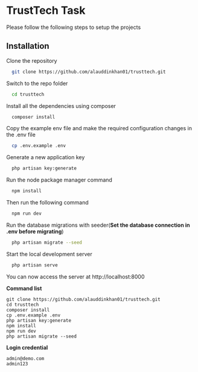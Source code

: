 
# TrustTech Task

Please follow the following steps to setup the projects


## Installation

Clone the repository

```bash
  git clone https://github.com/alauddinkhan01/trusttech.git
```
Switch to the repo folder

```bash
  cd trusttech
```
Install all the dependencies using composer

```bash
  composer install
```
Copy the example env file and make the required configuration changes in the .env file

```bash
  cp .env.example .env
```
Generate a new application key

```bash
  php artisan key:generate
```
Run the node package manager command

```bash
  npm install
```
Then run the following command

```bash
  npm run dev
```
Run the database migrations with seeder(**Set the database connection in .env before migrating**)

```bash
  php artisan migrate --seed
```
Start the local development server

```bash
  php artisan serve
```
You can now access the server at http://localhost:8000

**Command list**

    git clone https://github.com/alauddinkhan01/trusttech.git
    cd trusttech
    composer install
    cp .env.example .env
    php artisan key:generate
    npm install
    npm run dev
    php artisan migrate --seed
**Login credential**

    admin@demo.com
    admin123